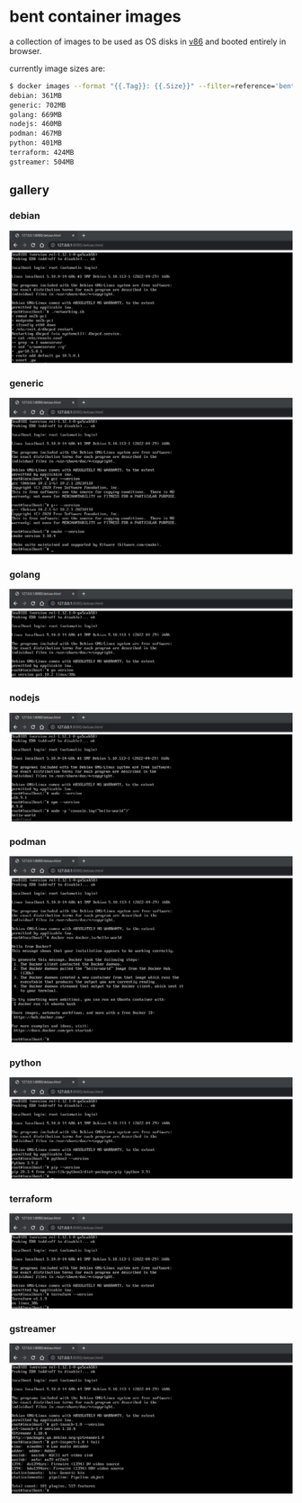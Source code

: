 # bent container images

a collection of images to be used as OS disks in [v86](https://github.com/copy/v86/) and booted entirely in browser.

currently image sizes are:

```bash
$ docker images --format "{{.Tag}}: {{.Size}}" --filter=reference='bent*'
debian: 361MB
generic: 702MB
golang: 669MB
nodejs: 460MB
podman: 467MB
python: 401MB
terraform: 424MB
gstreamer: 504MB
```

## gallery

### debian

![debian](debian/demo.png "base headless image with networking")

### generic

![generic](generic/demo.png "native compilers")

### golang

![golang](golang/demo.png "Go programming language")

### nodejs

![nodejs](nodejs/demo.png "NodeJS programming environment")

### podman

![podman](podman/demo.png "Podman container orchestration")

### python

![python](python/demo.png "Python with pip")

### terraform

![terraform](terraform/demo.png "Terraform in browser")

### gstreamer

![gstreamer](gstreamer/demo.png "GStreamer executed in browser")

